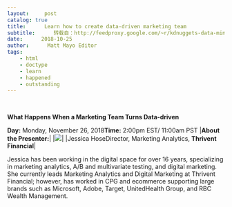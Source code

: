 ```yaml
---
layout:     post
catalog: true
title:      Learn how to create data-driven marketing team
subtitle:      转载自：http://feedproxy.google.com/~r/kdnuggets-data-mining-analytics/~3/0DVLr6IyFMY/mads-learn-create-data-driven-marketing-team.html
date:      2018-10-25
author:      Matt Mayo Editor
tags:
    - html
    - doctype
    - learn
    - happened
    - outstanding
---
```



  
 

**What Happens When a Marketing Team Turns Data-driven**

**Day:** Monday, November 26, 2018**Time:** 2:00pm EST/ 11:00am PST
|**About the Presenter:**|
|![](https://gallery.mailchimp.com/4b7f0acc84b2e5042e2d66bfc/images/27584afc-7a7b-47e7-ab79-9abc6ac3cf71.jpg)|
|Jessica HoseDirector, Marketing Analytics, **Thrivent Financial**|

Jessica has been working in the digital space for over 16 years, specializing in marketing analytics, A/B and multivariate testing, and digital marketing.  She currently leads Marketing Analytics and Digital Marketing at Thrivent Financial; however, has worked in CPG and ecommerce supporting large brands such as Microsoft, Adobe, Target, UnitedHealth Group, and RBC Wealth Management. 







